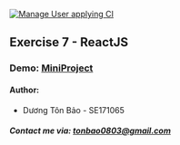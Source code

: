 [![Manage User applying CI](https://github.com/duongbao0803/CRUD_React/actions/workflows/nodejs.yml/badge.svg)](https://github.com/duongbao0803/CRUD_React/actions/workflows/nodejs.yml)

## Exercise 7 - ReactJS


### Demo: [MiniProject](https://lab7-fer.vercel.app/)


#### Author:
- Dương Tôn Bảo - SE171065


##### Contact me via: tonbao0803@gmail.com


